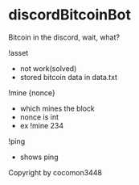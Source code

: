 # discordBitcoinBot
Bitcoin in the discord, wait, what?

!asset
- not work(solved)
- stored bitcoin data in data.txt

!mine {nonce}
- which mines the block
- nonce is int
- ex !mine 234

!ping
- shows ping


Copyright by cocomon3448
